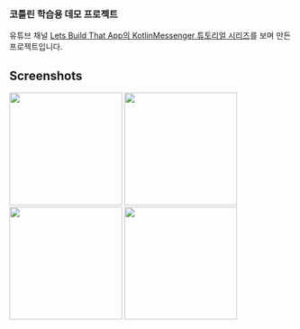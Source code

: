 ### 코틀린 학습용 데모 프로젝트

유튜브 채널 [Lets Build That App의 KotlinMessenger 튜토리얼 시리즈](https://www.youtube.com/watch?v=ihJGxFu2u9Q&list=PL0dzCUj1L5JE-jiBHjxlmXEkQkum_M3R-)를 보며 만든 프로젝트입니다.

Screenshots
---------------
<div>
<img width="200" src="https://user-images.githubusercontent.com/13130145/57580708-fe0c5800-74e7-11e9-8454-3a44d7f04953.jpeg">  
<img width="200" src="https://user-images.githubusercontent.com/13130145/57580709-fe0c5800-74e7-11e9-8078-9d80115d5d8e.jpeg">  
<img width="200" src="https://user-images.githubusercontent.com/13130145/57580710-fe0c5800-74e7-11e9-8014-8ebe10fd26f2.jpeg">  
<img width="200" src="https://user-images.githubusercontent.com/13130145/57580711-fea4ee80-74e7-11e9-9679-7036233e0673.jpeg">  
</div>

